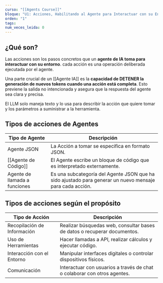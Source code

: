 ```yaml
---
curso: "[[Agents Course]]"
bloque: "U1: Acciones, Habilitando al Agente para Interactuar con su Entorno"
orden: "1"
tags: 
num_veces_leida: 0
---
```

## ¿Qué son?

Las acciones son los pasos concretos que un **agente de IA toma para interactuar con su entorno**. cada acción es una operación deliberada ejecutada por el agente.

Una parte crucial de un [[Agente IA]] es la **capacidad de DETENER la generación de nuevos tokens cuando una acción está completa**. Esto previene la salida no intencionada y asegura que la respuesta del agente sea clara y precisa.

El LLM solo maneja texto y lo usa para describir la acción que quiere tomar y los parámetros a suministrar a la herramienta.


## Tipos de acciones de Agentes

| Tipo de Agente                | Descripción                                                                                              |
| ----------------------------- | -------------------------------------------------------------------------------------------------------- |
| Agente JSON                   | La Acción a tomar se especifica en formato JSON.                                                         |
| [[Agente de Código]]          | El Agente escribe un bloque de código que es interpretado externamente.                                  |
| Agente de llamada a funciones | Es una subcategoría del Agente JSON que ha sido ajustado para generar un nuevo mensaje para cada acción. |

## Tipos de acciones según el propósito

| Tipo de Acción              | Descripción                                                              |
| --------------------------- | ------------------------------------------------------------------------ |
| Recopilación de Información | Realizar búsquedas web, consultar bases de datos o recuperar documentos. |
| Uso de Herramientas         | Hacer llamadas a API, realizar cálculos y ejecutar código.               |
| Interacción con el Entorno  | Manipular interfaces digitales o controlar dispositivos físicos.         |
| Comunicación                | Interactuar con usuarios a través de chat o colaborar con otros agentes. |